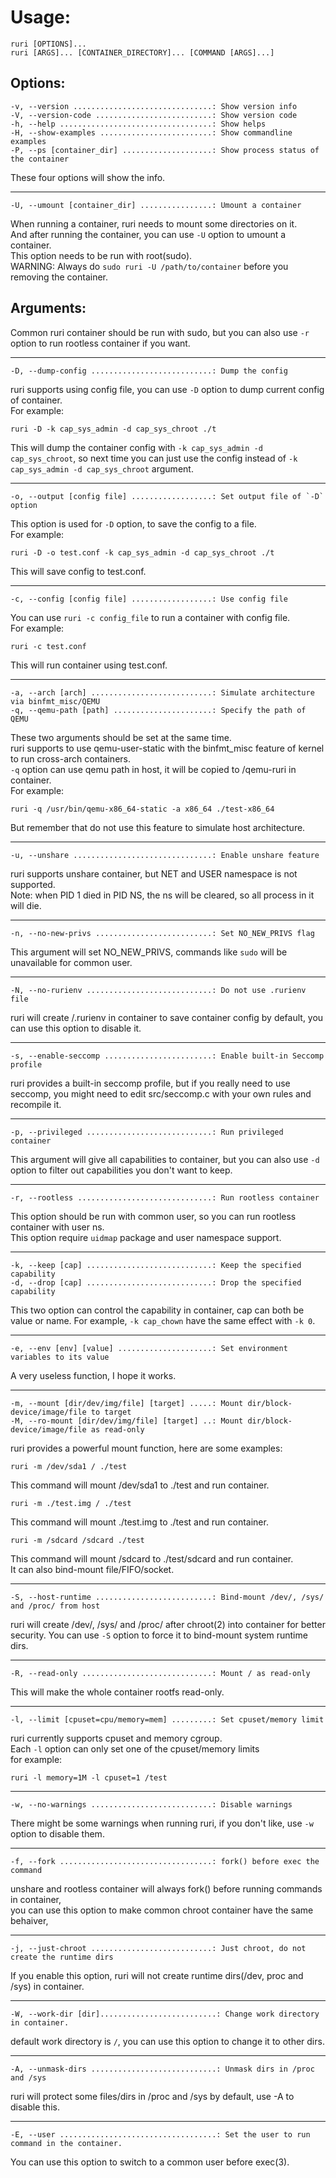 # Usage:
```
ruri [OPTIONS]...
ruri [ARGS]... [CONTAINER_DIRECTORY]... [COMMAND [ARGS]...]
```
## Options:
```
-v, --version ...............................: Show version info
-V, --version-code ..........................: Show version code
-h, --help ..................................: Show helps
-H, --show-examples .........................: Show commandline examples
-P, --ps [container_dir] ....................: Show process status of the container
```
These four options will show the info.
********************************************
```
-U, --umount [container_dir] ................: Umount a container
```
When running a container, ruri needs to mount some directories on it.         
And after running the container, you can use `-U` option to umount a container.          
This option needs to be run with root(sudo).      
WARNING: Always do `sudo ruri -U /path/to/container` before you removing the container.      
## Arguments:
Common ruri container should be run with sudo, but you can also use `-r` option to run rootless container if you want.      
*****************************************
```
-D, --dump-config ...........................: Dump the config
```
ruri supports using config file, you can use `-D` option to dump current config of container.      
For example:      
```
ruri -D -k cap_sys_admin -d cap_sys_chroot ./t
```
This will dump the container config with `-k cap_sys_admin -d cap_sys_chroot`, so next time  you can just use the config instead of `-k cap_sys_admin -d cap_sys_chroot` argument.      
********************************************
```
-o, --output [config file] ..................: Set output file of `-D` option
```
This option is used for `-D` option, to save the config to a file.      
For example:
```
ruri -D -o test.conf -k cap_sys_admin -d cap_sys_chroot ./t
```
This will save config to test.conf.      
*****************************************
```
-c, --config [config file] ..................: Use config file
```
You can use `ruri -c config_file` to run a container with config file.      
For example:      
```
ruri -c test.conf
```
This will run container using test.conf.
***********************************************
```      
-a, --arch [arch] ...........................: Simulate architecture via binfmt_misc/QEMU
-q, --qemu-path [path] ......................: Specify the path of QEMU
```
These two arguments should be set at the same time.      
ruri supports to use qemu-user-static with the binfmt_misc feature of kernel to run cross-arch containers.      
`-q` option can use qemu path in host, it will be copied to /qemu-ruri in container.      
For example:      
```
ruri -q /usr/bin/qemu-x86_64-static -a x86_64 ./test-x86_64
```
But remember that do not use this feature to simulate host architecture.      
*******************************************************************
```
-u, --unshare ...............................: Enable unshare feature
```
ruri supports unshare container, but NET and USER namespace is not supported.        
Note: when PID 1 died in PID NS, the ns will be cleared, so all process in it will die.      
*****************************************
```
-n, --no-new-privs ..........................: Set NO_NEW_PRIVS flag
```
This argument will set NO_NEW_PRIVS, commands like `sudo` will be unavailable for common user.      
****************************************
```
-N, --no-rurienv ............................: Do not use .rurienv file
```
ruri will create /.rurienv in container to save container config by default, you can use this option to disable it.      
*********************************************
```
-s, --enable-seccomp ........................: Enable built-in Seccomp profile
```
ruri provides a built-in seccomp profile, but if you really need to use seccomp, you might need to edit src/seccomp.c with your own rules and recompile it.      
****************************************
```
-p, --privileged ............................: Run privileged container
```
This argument will give all capabilities to container, but you can also use `-d` option to filter out capabilities you don't want to keep.      
*******************************************
```
-r, --rootless ..............................: Run rootless container
```
This option should be run with common user, so you can run rootless container with user ns.      
This option require `uidmap` package and user namespace support.      
*********************************************
```
-k, --keep [cap] ............................: Keep the specified capability
-d, --drop [cap] ............................: Drop the specified capability
```
This two option can control the capability in container, cap can both be value or name.
For example, `-k cap_chown` have the same effect with `-k 0`.      
**************************************************
```
-e, --env [env] [value] .....................: Set environment variables to its value
```
A very useless function, I hope it works.      
*********************************************
```
-m, --mount [dir/dev/img/file] [target] .....: Mount dir/block-device/image/file to target
-M, --ro-mount [dir/dev/img/file] [target] ..: Mount dir/block-device/image/file as read-only
```
ruri provides a powerful mount function, here are some examples:
```
ruri -m /dev/sda1 / ./test
```
This command will mount /dev/sda1 to ./test and run container.      
```
ruri -m ./test.img / ./test
```
This command will mount ./test.img to ./test and run container.       
```
ruri -m /sdcard /sdcard ./test
```
This command will mount /sdcard to ./test/sdcard and run container.       
It can also bind-mount file/FIFO/socket.      
******************************************
```
-S, --host-runtime ..........................: Bind-mount /dev/, /sys/ and /proc/ from host
```
ruri will create /dev/, /sys/ and /proc/ after chroot(2) into container for better security. You can use `-S` option to force it to bind-mount system runtime dirs.    
*************************************
```
-R, --read-only .............................: Mount / as read-only
```
This will make the whole container rootfs read-only.
***********************************************
```
-l, --limit [cpuset=cpu/memory=mem] .........: Set cpuset/memory limit
```
ruri currently supports cpuset and memory cgroup.            
Each `-l` option can only set one of the cpuset/memory limits      
for example:       
```
ruri -l memory=1M -l cpuset=1 /test
```
**************************************************
```
-w, --no-warnings ...........................: Disable warnings
```
There might be some warnings when running ruri, if you don't like, use `-w` option to disable them.       
****************************************************
```
-f, --fork ..................................: fork() before exec the command
```
unshare and rootless container will always fork() before running commands in container,      
you can use this option to make common chroot container have the same behaiver,  
******************************************************       
```
-j, --just-chroot ...........................: Just chroot, do not create the runtime dirs
```
If you enable this option, ruri will not create runtime dirs(/dev, proc and /sys) in container.       
****************************************************
```
-W, --work-dir [dir]..........................: Change work directory in container.
```
default work directory is `/`, you can use this option to change it to other dirs.       
*********************************
```
-A, --unmask-dirs ............................: Unmask dirs in /proc and /sys
```
ruri will protect some files/dirs in /proc and /sys by default, use -A to disable this.      
********************
```
-E, --user ...................................: Set the user to run command in the container.
```
You can use this option to switch to a common user before exec(3).       
